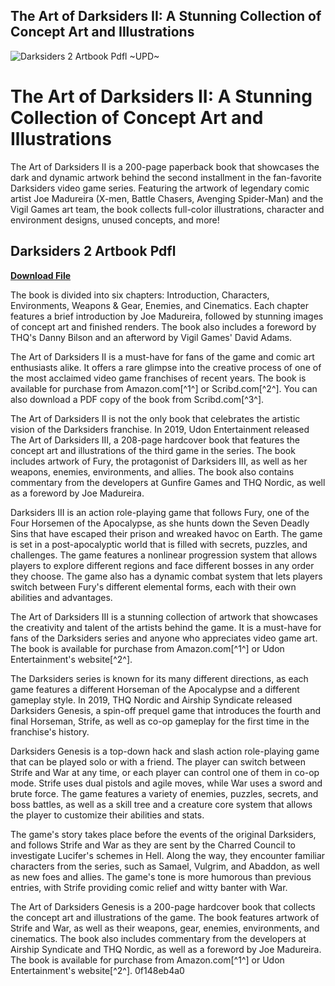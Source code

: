 ## The Art of Darksiders II: A Stunning Collection of Concept Art and Illustrations

 
![Darksiders 2 Artbook Pdfl ~UPD~](https://encrypted-tbn1.gstatic.com/images?q=tbn:ANd9GcTGKfnKpvllvJgU9Q_dg98sKRr3Y0QJkSXlA0OPJCEZn0p6OMt7sE0rmxRX)

 
# The Art of Darksiders II: A Stunning Collection of Concept Art and Illustrations
 
The Art of Darksiders II is a 200-page paperback book that showcases the dark and dynamic artwork behind the second installment in the fan-favorite Darksiders video game series. Featuring the artwork of legendary comic artist Joe Madureira (X-men, Battle Chasers, Avenging Spider-Man) and the Vigil Games art team, the book collects full-color illustrations, character and environment designs, unused concepts, and more!
 
## Darksiders 2 Artbook Pdfl


[**Download File**](https://www.google.com/url?q=https%3A%2F%2Fcinurl.com%2F2tLrxh&sa=D&sntz=1&usg=AOvVaw188SB4B6nTMl3p-UPS_QJh)

 
The book is divided into six chapters: Introduction, Characters, Environments, Weapons & Gear, Enemies, and Cinematics. Each chapter features a brief introduction by Joe Madureira, followed by stunning images of concept art and finished renders. The book also includes a foreword by THQ's Danny Bilson and an afterword by Vigil Games' David Adams.
 
The Art of Darksiders II is a must-have for fans of the game and comic art enthusiasts alike. It offers a rare glimpse into the creative process of one of the most acclaimed video game franchises of recent years. The book is available for purchase from Amazon.com[^1^] or Scribd.com[^2^]. You can also download a PDF copy of the book from Scribd.com[^3^].

The Art of Darksiders II is not the only book that celebrates the artistic vision of the Darksiders franchise. In 2019, Udon Entertainment released The Art of Darksiders III, a 208-page hardcover book that features the concept art and illustrations of the third game in the series. The book includes artwork of Fury, the protagonist of Darksiders III, as well as her weapons, enemies, environments, and allies. The book also contains commentary from the developers at Gunfire Games and THQ Nordic, as well as a foreword by Joe Madureira.
 
Darksiders III is an action role-playing game that follows Fury, one of the Four Horsemen of the Apocalypse, as she hunts down the Seven Deadly Sins that have escaped their prison and wreaked havoc on Earth. The game is set in a post-apocalyptic world that is filled with secrets, puzzles, and challenges. The game features a nonlinear progression system that allows players to explore different regions and face different bosses in any order they choose. The game also has a dynamic combat system that lets players switch between Fury's different elemental forms, each with their own abilities and advantages.
 
The Art of Darksiders III is a stunning collection of artwork that showcases the creativity and talent of the artists behind the game. It is a must-have for fans of the Darksiders series and anyone who appreciates video game art. The book is available for purchase from Amazon.com[^1^] or Udon Entertainment's website[^2^].

The Darksiders series is known for its many different directions, as each game features a different Horseman of the Apocalypse and a different gameplay style. In 2019, THQ Nordic and Airship Syndicate released Darksiders Genesis, a spin-off prequel game that introduces the fourth and final Horseman, Strife, as well as co-op gameplay for the first time in the franchise's history.
 
Darksiders Genesis is a top-down hack and slash action role-playing game that can be played solo or with a friend. The player can switch between Strife and War at any time, or each player can control one of them in co-op mode. Strife uses dual pistols and agile moves, while War uses a sword and brute force. The game features a variety of enemies, puzzles, secrets, and boss battles, as well as a skill tree and a creature core system that allows the player to customize their abilities and stats.
 
The game's story takes place before the events of the original Darksiders, and follows Strife and War as they are sent by the Charred Council to investigate Lucifer's schemes in Hell. Along the way, they encounter familiar characters from the series, such as Samael, Vulgrim, and Abaddon, as well as new foes and allies. The game's tone is more humorous than previous entries, with Strife providing comic relief and witty banter with War.
 
The Art of Darksiders Genesis is a 200-page hardcover book that collects the concept art and illustrations of the game. The book features artwork of Strife and War, as well as their weapons, gear, enemies, environments, and cinematics. The book also includes commentary from the developers at Airship Syndicate and THQ Nordic, as well as a foreword by Joe Madureira. The book is available for purchase from Amazon.com[^1^] or Udon Entertainment's website[^2^].
 0f148eb4a0
